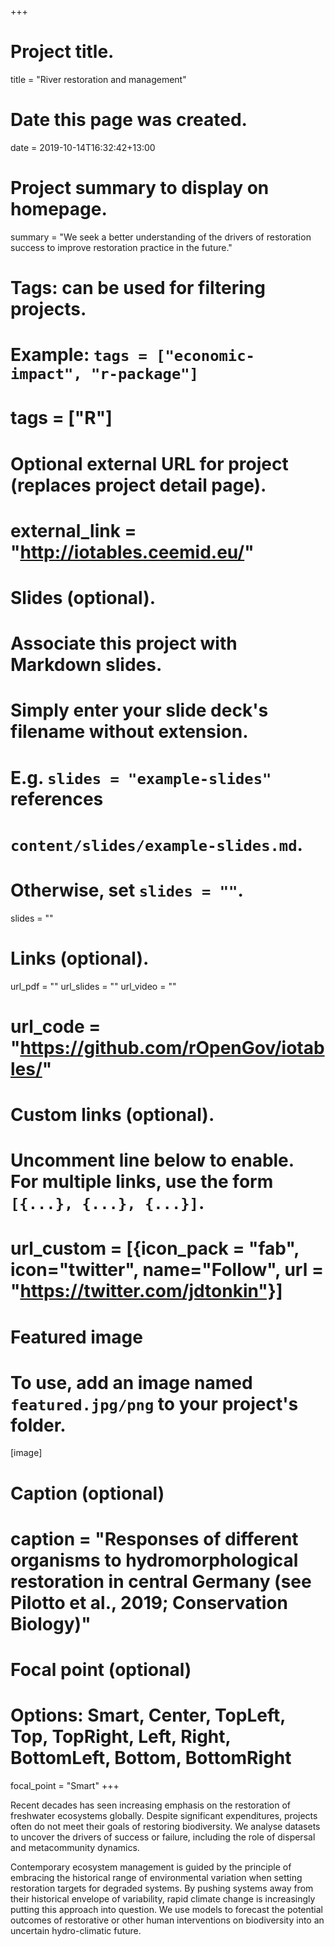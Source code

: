 +++
# Project title.
title = "River restoration and management"

# Date this page was created.
date = 2019-10-14T16:32:42+13:00

# Project summary to display on homepage.
summary = "We seek a better understanding of the drivers of restoration success to improve restoration practice in the future."

# Tags: can be used for filtering projects.
# Example: `tags = ["economic-impact", "r-package"]`
# tags = ["R"]

# Optional external URL for project (replaces project detail page).
# external_link = "http://iotables.ceemid.eu/"

# Slides (optional).
#   Associate this project with Markdown slides.
#   Simply enter your slide deck's filename without extension.
#   E.g. `slides = "example-slides"` references 
#   `content/slides/example-slides.md`.
#   Otherwise, set `slides = ""`.
slides = ""

# Links (optional).
url_pdf = ""
url_slides = ""
url_video = ""
# url_code = "https://github.com/rOpenGov/iotables/"

# Custom links (optional).
#   Uncomment line below to enable. For multiple links, use the form `[{...}, {...}, {...}]`.
# url_custom = [{icon_pack = "fab", icon="twitter", name="Follow", url = "https://twitter.com/jdtonkin"}]

# Featured image
# To use, add an image named `featured.jpg/png` to your project's folder. 
[image]
  # Caption (optional)
  # caption = "Responses of different organisms to hydromorphological restoration in central Germany (see Pilotto et al., 2019; Conservation Biology)"
  
  # Focal point (optional)
  # Options: Smart, Center, TopLeft, Top, TopRight, Left, Right, BottomLeft, Bottom, BottomRight
  focal_point = "Smart"
+++


Recent decades has seen increasing emphasis on the restoration of freshwater ecosystems globally. Despite significant expenditures, projects often do not meet their goals of restoring biodiversity. We analyse datasets to uncover the drivers of success or failure, including the role of dispersal and metacommunity dynamics. 
  
Contemporary ecosystem management is guided by the principle of embracing the historical range of environmental variation when setting restoration targets for degraded systems. By pushing systems away from their historical envelope of variability, rapid climate change is increasingly putting this approach into question. We use models to forecast the potential outcomes of restorative or other human interventions on biodiversity into an uncertain hydro-climatic future.  

